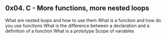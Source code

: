 0x04. C - More functions, more nested loops
-----------------------------------------------------------
What are nested loops and how to use them
What is a function and how do you use functions
What is the difference between a declaration and a definition of a function
What is a prototype
Scope of variables

